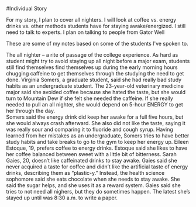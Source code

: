 #Individual Story 


For my story, I plan to cover all nighters. I will look at coffee vs. energy drinks vs. other methods students have for staying awake/energized.  I still need to talk to experts.  I plan on talking to people from Gator Well


These are some of my notes based on some of the students I've spoken to.


The all nighter – a rite of passage of the college experience.
As hard as student might try to avoid staying up all night before a major exam, students still find themselves find themselves up during the early morning hours chugging caffeine to get themselves through the studying the need to get done.
Virginia Somers, a graduate student, said she had really bad study habits as an undergraduate student.
The 23-year-old veterinary medicine major said she avoided coffee because she hated the taste, but she would turn to Mountain Dew if she felt she needed the caffeine.  If she really needed to pull an all nighter, she would depend on 5-hour ENERGY to get her through the day.  
Somers said the energy drink did keep her awake for a full five hours, but she would always crash afterward.  She also did not like the taste, saying it was really sour and comparing it to fluoride and cough syrup.
Having learned from her mistakes as an undergraduate, Somers tries to have better study habits and take breaks to go to the gym to keep her energy up.
Eileen Estoque, 19, prefers coffee to energy drinks.  Estoque said she likes to have her coffee balanced between sweet with a little bit of bitterness.
Sarah Gaies, 20, doesn’t like caffeinated drinks to stay awake.  Gaies said she never acquired a taste for coffee and didn’t like the artificial taste of energy drinks, describing them as “plastic-y.”
Instead, the health science sophomore said she eats chocolate when she needs to stay awake.  She said the sugar helps, and she uses it as a reward system.
Gaies said she tries to not need all nighers, but they do sometimes happen.  The latest she’s stayed up until was 8:30 a.m. to write a paper.
 
